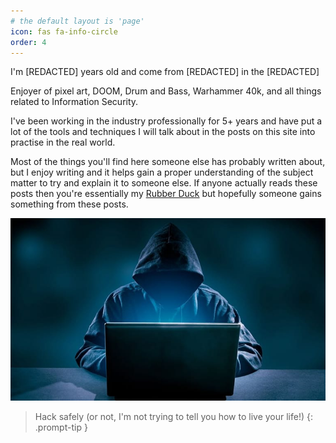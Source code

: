 ```yaml
---
# the default layout is 'page'
icon: fas fa-info-circle
order: 4
---
```


I'm [REDACTED] years old and come from [REDACTED] in the [REDACTED]

Enjoyer of pixel art, DOOM, Drum and Bass, Warhammer 40k, and all things related to Information Security.

I've been working in the industry professionally for 5+ years and have put a lot of the tools and techniques I will talk about in the posts on this site into practise in the real world.

Most of the things you'll find here someone else has probably written about, but I enjoy writing and it helps gain a proper understanding of the subject matter to try and explain it to someone else. If anyone actually reads these posts then you're essentially my [Rubber Duck](https://en.wikipedia.org/wiki/Rubber_duck_debugging) but hopefully someone gains something from these posts.

![Random Stock Photo of a Hacker](/assets/img/hacker.jpg)

> Hack safely (or not, I'm not trying to tell you how to live your life!)
{: .prompt-tip }
